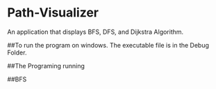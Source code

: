 # Path-Visualizer
An application that displays BFS, DFS, and Dijkstra Algorithm. 

##To run the program on windows.
The executable file is in the Debug Folder.

##The Programing running

##BFS 
